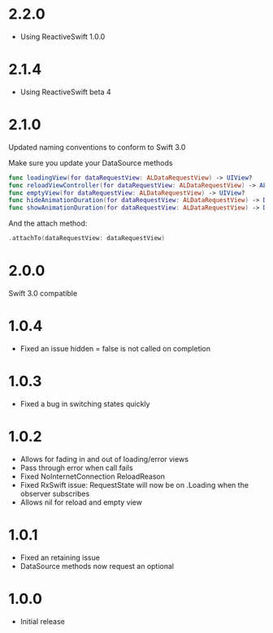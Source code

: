 # 2.2.0
- Using ReactiveSwift 1.0.0

# 2.1.4
- Using ReactiveSwift beta 4

# 2.1.0 
Updated naming conventions to conform to Swift 3.0

Make sure you update your DataSource methods

```swift
func loadingView(for dataRequestView: ALDataRequestView) -> UIView?
func reloadViewController(for dataRequestView: ALDataRequestView) -> ALDataReloadType?
func emptyView(for dataRequestView: ALDataRequestView) -> UIView?
func hideAnimationDuration(for dataRequestView: ALDataRequestView) -> Double
func showAnimationDuration(for dataRequestView: ALDataRequestView) -> Double
```

And the attach method:
```swift
.attachTo(dataRequestView: dataRequestView)
```

# 2.0.0
Swift 3.0 compatible

# 1.0.4
- Fixed an issue hidden = false is not called on completion

# 1.0.3
- Fixed a bug in switching states quickly

# 1.0.2

- Allows for fading in and out of loading/error views
- Pass through error when call fails
- Fixed NoInternetConnection ReloadReason
- Fixed RxSwift issue: RequestState will now be on .Loading when the observer subscribes
- Allows nil for reload and empty view

# 1.0.1

- Fixed an retaining issue
- DataSource methods now request an optional

# 1.0.0

- Initial release

